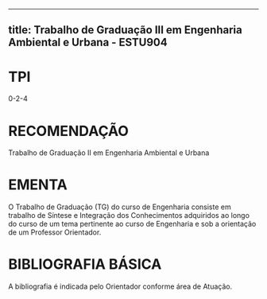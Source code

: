 
---
title: Trabalho de Graduação III em Engenharia Ambiental e Urbana - ESTU904 
---

# TPI

0-2-4

# RECOMENDAÇÃO

Trabalho de Graduação II em Engenharia Ambiental e Urbana

# EMENTA

O Trabalho de Graduação (TG) do curso de Engenharia consiste em trabalho de Síntese e Integração dos Conhecimentos adquiridos ao longo do curso de um tema pertinente ao curso de Engenharia e sob a orientação de um Professor Orientador.

# BIBLIOGRAFIA BÁSICA

A bibliografia é indicada pelo Orientador conforme área de Atuação.
        
